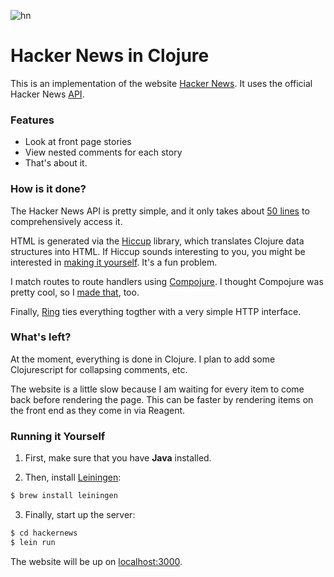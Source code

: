 ![hn](http://i.imgur.com/TvtPttG.gif)

# Hacker News in Clojure

This is an implementation of the website [Hacker News](http://news.ycombinator.com). It uses the official Hacker News [API](https://github.com/HackerNews/API).

### Features
- Look at front page stories
- View nested comments for each story
- That's about it.

### How is it done?

The Hacker News API is pretty simple, and it only takes about [50 lines](https://github.com/taylorlapeyre/hn-clojure/blob/master/src-clj/hackernews/api.clj) to comprehensively access it.

HTML is generated via the [Hiccup](https://github.com/weavejester/hiccup) library, which translates Clojure data structures into HTML. If Hiccup sounds interesting to you, you might be interested in [making it yourself](https://gist.github.com/taylorlapeyre/7739c361a4f98d280722). It's a fun problem.

I match routes to route handlers using [Compojure](https://github.com/weavejester/compojure). I thought Compojure was pretty cool, so I [made that](https://github.com/taylorlapeyre/nav), too.

Finally, [Ring](http://github.com/ring-clojure/ring) ties everything togther with a very simple HTTP interface.

### What's left?

At the moment, everything is done in Clojure. I plan to add some Clojurescript for collapsing comments, etc.

The website is a little slow because I am waiting for every item to come back before rendering the page. This can be faster by rendering items on the front end as they come in via Reagent.

### Running it Yourself

1. First, make sure that you have **Java** installed.

2. Then, install [Leiningen](https://github.com/technomancy/leiningen):
  ```bash
  $ brew install leiningen
  ```

3. Finally, start up the server:
  ``` bash
  $ cd hackernews
  $ lein run
  ```

The website will be up on [localhost:3000](http://localhost:3000).
